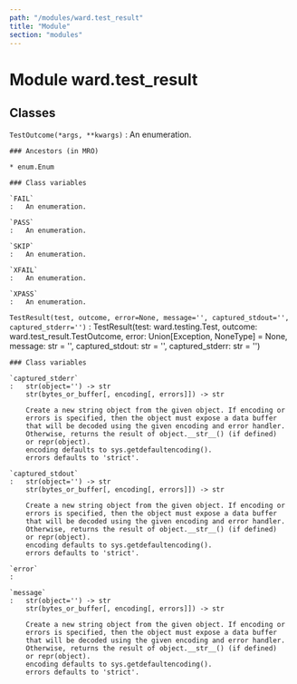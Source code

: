 ```yaml
---
path: "/modules/ward.test_result"
title: "Module"
section: "modules"
---
```


Module ward.test_result
=======================

Classes
-------

`TestOutcome(*args, **kwargs)`
:   An enumeration.

    ### Ancestors (in MRO)

    * enum.Enum

    ### Class variables

    `FAIL`
    :   An enumeration.

    `PASS`
    :   An enumeration.

    `SKIP`
    :   An enumeration.

    `XFAIL`
    :   An enumeration.

    `XPASS`
    :   An enumeration.

`TestResult(test, outcome, error=None, message='', captured_stdout='', captured_stderr='')`
:   TestResult(test: ward.testing.Test, outcome: ward.test_result.TestOutcome, error: Union[Exception, NoneType] = None, message: str = '', captured_stdout: str = '', captured_stderr: str = '')

    ### Class variables

    `captured_stderr`
    :   str(object='') -> str
        str(bytes_or_buffer[, encoding[, errors]]) -> str
        
        Create a new string object from the given object. If encoding or
        errors is specified, then the object must expose a data buffer
        that will be decoded using the given encoding and error handler.
        Otherwise, returns the result of object.__str__() (if defined)
        or repr(object).
        encoding defaults to sys.getdefaultencoding().
        errors defaults to 'strict'.

    `captured_stdout`
    :   str(object='') -> str
        str(bytes_or_buffer[, encoding[, errors]]) -> str
        
        Create a new string object from the given object. If encoding or
        errors is specified, then the object must expose a data buffer
        that will be decoded using the given encoding and error handler.
        Otherwise, returns the result of object.__str__() (if defined)
        or repr(object).
        encoding defaults to sys.getdefaultencoding().
        errors defaults to 'strict'.

    `error`
    :

    `message`
    :   str(object='') -> str
        str(bytes_or_buffer[, encoding[, errors]]) -> str
        
        Create a new string object from the given object. If encoding or
        errors is specified, then the object must expose a data buffer
        that will be decoded using the given encoding and error handler.
        Otherwise, returns the result of object.__str__() (if defined)
        or repr(object).
        encoding defaults to sys.getdefaultencoding().
        errors defaults to 'strict'.